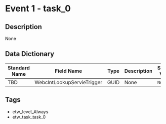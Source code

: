 # Event 1 - task_0

## Description
None

## Data Dictionary
|Standard Name|Field Name|Type|Description|Sample Value|
|---|---|---|---|---|
|TBD|WebclntLookupServieTrigger|GUID|None|`None`|

## Tags
* etw_level_Always
* etw_task_task_0